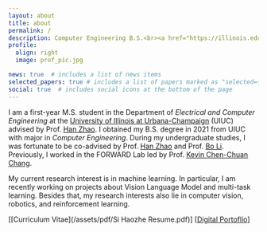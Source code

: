 ```yaml
---
layout: about
title: about
permalink: /
description: Computer Engineering B.S.<br><a href="https://illinois.edu/">University of Illinois Urbana-Champaign</a>
profile:
  align: right
  image: prof_pic.jpg

news: true  # includes a list of news items
selected_papers: true # includes a list of papers marked as "selected={true}"
social: true  # includes social icons at the bottom of the page
---
```


I am a first-year M.S. student in the Department of *Electrical and Computer Engineering* at the [University of Illinois at Urbana-Champaign](https://illinois.edu/) (UIUC) advised by Prof. [Han Zhao](https://hanzhaoml.github.io/). I obtained my B.S. degree in 2021 from UIUC with major in *Computer Engineering*. During my undergraduate studies, I was fortunate to be co-advised by Prof. [Han Zhao](https://hanzhaoml.github.io/) and Prof. [Bo Li](https://aisecure.github.io/). Previously, I worked in the FORWARD Lab led by Prof. [Kevin Chen-Chuan Chang](http://www.forwarddatalab.org/kevinccchang). 

My current research interest is in machine learning. In particular, I am recently working on projects about Vision Language Model and multi-task learning. Besides that, my research interests also lie in computer vision, robotics, and reinforcement learning.

[[Curriculum Vitae](/assets/pdf/Si Haozhe Resume.pdf)] [[Digital Portoflio](https://space.bilibili.com/5374388)]

